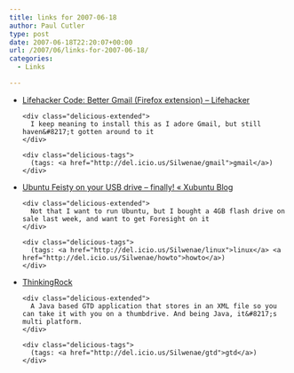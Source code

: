```yaml
---
title: links for 2007-06-18
author: Paul Cutler
type: post
date: 2007-06-18T22:20:07+00:00
url: /2007/06/links-for-2007-06-18/
categories:
  - Links

---
```

<ul class="delicious">
  <li>
    <div class="delicious-link">
      <a href="http://lifehacker.com/software/gmail/lifehacker-code-better-gmail-firefox-extension-251923.php">Lifehacker Code: Better Gmail (Firefox extension) &#8211; Lifehacker</a>
    </div>
    
    <div class="delicious-extended">
      I keep meaning to install this as I adore Gmail, but still haven&#8217;t gotten around to it
    </div>
    
    <div class="delicious-tags">
      (tags: <a href="http://del.icio.us/Silwenae/gmail">gmail</a>)
    </div>
  </li>
  
  <li>
    <div class="delicious-link">
      <a href="http://xubuntublog.wordpress.com/2007/06/17/ubuntu-feisty-on-your-usb-drive-finally/">Ubuntu Feisty on your USB drive &#8211; finally! « Xubuntu Blog</a>
    </div>
    
    <div class="delicious-extended">
      Not that I want to run Ubuntu, but I bought a 4GB flash drive on sale last week, and want to get Foresight on it
    </div>
    
    <div class="delicious-tags">
      (tags: <a href="http://del.icio.us/Silwenae/linux">linux</a> <a href="http://del.icio.us/Silwenae/howto">howto</a>)
    </div>
  </li>
  
  <li>
    <div class="delicious-link">
      <a href="http://www.thinkingrock.com.au/index.php">ThinkingRock</a>
    </div>
    
    <div class="delicious-extended">
      A Java based GTD application that stores in an XML file so you can take it with you on a thumbdrive. And being Java, it&#8217;s multi platform.
    </div>
    
    <div class="delicious-tags">
      (tags: <a href="http://del.icio.us/Silwenae/gtd">gtd</a>)
    </div>
  </li>
</ul>